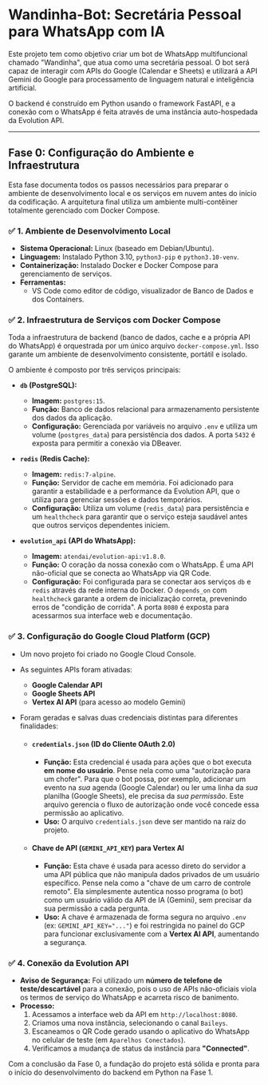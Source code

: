 # Wandinha-Bot: Secretária Pessoal para WhatsApp com IA

Este projeto tem como objetivo criar um bot de WhatsApp multifuncional chamado "Wandinha", que atua como uma secretária pessoal. O bot será capaz de interagir com APIs do Google (Calendar e Sheets) e utilizará a API Gemini do Google para processamento de linguagem natural e inteligência artificial.

O backend é construído em Python usando o framework FastAPI, e a conexão com o WhatsApp é feita através de uma instância auto-hospedada da Evolution API.

---

## Fase 0: Configuração do Ambiente e Infraestrutura

Esta fase documenta todos os passos necessários para preparar o ambiente de desenvolvimento local e os serviços em nuvem antes do início da codificação. A arquitetura final utiliza um ambiente multi-contêiner totalmente gerenciado com Docker Compose.

### ✅ 1. Ambiente de Desenvolvimento Local

- **Sistema Operacional:** Linux (baseado em Debian/Ubuntu).
- **Linguagem:** Instalado Python 3.10, `python3-pip` e `python3.10-venv`.
- **Containerização:** Instalado Docker e Docker Compose para gerenciamento de serviços.
- **Ferramentas:**
  - VS Code como editor de código, visualizador de Banco de Dados e dos Containers.
### ✅ 2. Infraestrutura de Serviços com Docker Compose

Toda a infraestrutura de backend (banco de dados, cache e a própria API do WhatsApp) é orquestrada por um único arquivo `docker-compose.yml`. Isso garante um ambiente de desenvolvimento consistente, portátil e isolado.

O ambiente é composto por três serviços principais:

- **`db` (PostgreSQL):**
  - **Imagem:** `postgres:15`.
  - **Função:** Banco de dados relacional para armazenamento persistente dos dados da aplicação.
  - **Configuração:** Gerenciada por variáveis no arquivo `.env` e utiliza um volume (`postgres_data`) para persistência dos dados. A porta `5432` é exposta para permitir a conexão via DBeaver.

- **`redis` (Redis Cache):**
  - **Imagem:** `redis:7-alpine`.
  - **Função:** Servidor de cache em memória. Foi adicionado para garantir a estabilidade e a performance da Evolution API, que o utiliza para gerenciar sessões e dados temporários.
  - **Configuração:** Utiliza um volume (`redis_data`) para persistência e um `healthcheck` para garantir que o serviço esteja saudável antes que outros serviços dependentes iniciem.

- **`evolution_api` (API do WhatsApp):**
  - **Imagem:** `atendai/evolution-api:v1.8.0`.
  - **Função:** O coração da nossa conexão com o WhatsApp. É uma API não-oficial que se conecta ao WhatsApp via QR Code.
  - **Configuração:** Foi configurada para se conectar aos serviços `db` e `redis` através da rede interna do Docker. O `depends_on` com `healthcheck` garante a ordem de inicialização correta, prevenindo erros de "condição de corrida". A porta `8080` é exposta para acessarmos sua interface web e documentação.

### ✅ 3. Configuração do Google Cloud Platform (GCP)

- Um novo projeto foi criado no Google Cloud Console.
- As seguintes APIs foram ativadas:
  - **Google Calendar API**
  - **Google Sheets API**
  - **Vertex AI API** (para acesso ao modelo Gemini)
- Foram geradas e salvas duas credenciais distintas para diferentes finalidades:

  - #### **`credentials.json` (ID do Cliente OAuth 2.0)**
    - **Função:** Esta credencial é usada para ações que o bot executa **em nome do usuário**. Pense nela como uma "autorização para um chofer". Para que o bot possa, por exemplo, adicionar um evento na *sua* agenda (Google Calendar) ou ler uma linha da *sua* planilha (Google Sheets), ele precisa da *sua permissão*. Este arquivo gerencia o fluxo de autorização onde você concede essa permissão ao aplicativo.
    - **Uso:** O arquivo `credentials.json` deve ser mantido na raiz do projeto.

  - #### **Chave de API (`GEMINI_API_KEY`) para Vertex AI**
    - **Função:** Esta chave é usada para acesso direto do servidor a uma API pública que não manipula dados privados de um usuário específico. Pense nela como a "chave de um carro de controle remoto". Ela simplesmente autentica nosso programa (o bot) como um usuário válido da API de IA (Gemini), sem precisar da sua permissão a cada pergunta.
    - **Uso:** A chave é armazenada de forma segura no arquivo `.env` (ex: `GEMINI_API_KEY="..."`) e foi restringida no painel do GCP para funcionar exclusivamente com a **Vertex AI API**, aumentando a segurança.

### ✅ 4. Conexão da Evolution API

- **Aviso de Segurança:** Foi utilizado um **número de telefone de teste/descartável** para a conexão, pois o uso de APIs não-oficiais viola os termos de serviço do WhatsApp e acarreta risco de banimento.
- **Processo:**
  1. Acessamos a interface web da API em `http://localhost:8080`.
  2. Criamos uma nova instância, selecionando o canal `Baileys`.
  3. Escaneamos o QR Code gerado usando o aplicativo do WhatsApp no celular de teste (em `Aparelhos Conectados`).
  4. Verificamos a mudança de status da instância para **"Connected"**.

Com a conclusão da Fase 0, a fundação do projeto está sólida e pronta para o início do desenvolvimento do backend em Python na Fase 1.